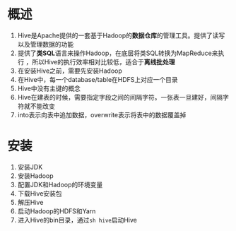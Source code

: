 # 概述

1. Hive是Apache提供的一套基于Hadoop的**数据仓库**的管理工具。提供了读写以及管理数据的功能
2. 提供了**类SQL**语言来操作Hadoop，在底层将类SQL转换为MapReduce来执行 ，所以Hive的执行效率相对比较低，适合于**离线批处理**
3. 在安装Hive之前，需要先安装Hadoop
4. 在Hive中，每一个database/table在HDFS上对应一个目录
5. Hive中没有主键的概念
6. Hive在建表的时候，需要指定字段之间的间隔字符。一张表一旦建好，间隔字符就不能改变
7. into表示向表中追加数据，overwrite表示将表中的数据覆盖掉



# 安装

1. 安装JDK
2. 安装Hadoop
3. 配置JDK和Hadoop的环境变量
4. 下载Hive安装包
5. 解压Hive
6. 启动Hadoop的HDFS和Yarn
7. 进入Hive的bin目录，通过`sh hive`启动Hive